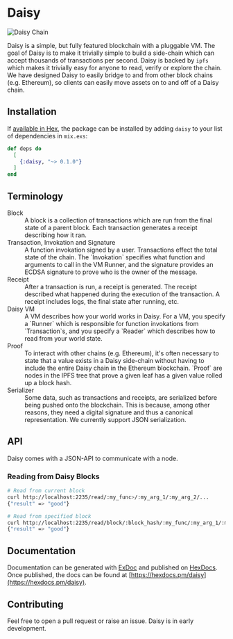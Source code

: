# Daisy

![Daisy Chain](https://upload.wikimedia.org/wikipedia/commons/thumb/2/29/Daisy_chain.JPG/1200px-Daisy_chain.JPG)

Daisy is a simple, but fully featured blockchain with a pluggable VM. The goal of Daisy is to make it trivially simple to build a side-chain which can accept thousands of transactions per second. Daisy is backed by `ipfs` which makes it trivially easy for anyone to read, verify or explore the chain. We have designed Daisy to easily bridge to and from other block chains (e.g. Ethereum), so clients can easily move assets on to and off of a Daisy chain.

## Installation

If [available in Hex](https://hex.pm/docs/publish), the package can be installed
by adding `daisy` to your list of dependencies in `mix.exs`:

```elixir
def deps do
  [
    {:daisy, "~> 0.1.0"}
  ]
end
```

## Terminology

<dl>
  <dt>Block</dt>
  <dd>A block is a collection of transactions which are run from the final state of a parent block. Each transaction generates a receipt describing how it ran.</dd>

  <dt>Transaction, Invokation and Signature</dt>
  <dd>A function invokation signed by a user. Transactions effect the total state of the chain. The `Invokation` specifies what function and arguments to call in the VM Runner, and the signature provides an ECDSA signature to prove who is the owner of the message.</dd>

  <dt>Receipt</dt>
  <dd>After a transaction is run, a receipt is generated. The receipt described what happened during the execution of the transaction. A receipt includes logs, the final state after running, etc.</dd>

  <dt>Daisy VM</dt>
  <dd>A VM describes how your world works in Daisy. For a VM, you specify a `Runner` which is responsible for function invokations from `Transaction`s, and you specify a `Reader` which describes how to read from your world state.</dd>

  <dt>Proof</dt>
  <dd>To interact with other chains (e.g. Ethereum), it's often necessary to state
  that a value exists in a Daisy side-chain without having to include the entire Daisy chain in the Ethereum blockchain. `Proof` are nodes in the IPFS tree that prove a given leaf has a given value rolled up a block hash.</dd>

  <dt>Serializer</dt>
  <dd>Some data, such as transactions and receipts, are serialized before being pushed onto the blockchain. This is because, among other reasons, they need a digital signature and thus a canonical representation. We currently support JSON serialization.</dd>
</dl>

## API

Daisy comes with a JSON-API to communicate with a node.

### Reading from Daisy Blocks

```bash
# Read from current block
curl http://localhost:2235/read/:my_func>/:my_arg_1/:my_arg_2/...
{"result" => "good"}

# Read from specified block
curl http://localhost:2235/read/block/:block_hash/:my_func/:my_arg_1/:my_arg_2/...
{"result" => "good"}
```

## Documentation

Documentation can be generated with [ExDoc](https://github.com/elixir-lang/ex_doc)
and published on [HexDocs](https://hexdocs.pm). Once published, the docs can
be found at [https://hexdocs.pm/daisy](https://hexdocs.pm/daisy).

## Contributing

Feel free to open a pull request or raise an issue. Daisy is in early development.